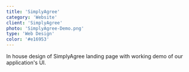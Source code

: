 ```yaml
---
title: 'SimplyAgree'
category: 'Website'
client: 'SimplyAgree'
photo: 'SimplyAgree-Demo.png'
type: 'Web Design'
color: '#e16953'
---
```


In house design of SimplyAgree landing page with working demo of our application's UI.
